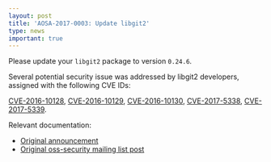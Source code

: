 ```yaml
---
layout: post
title: 'AOSA-2017-0003: Update libgit2'
type: news
important: true
---
```


Please update your `libgit2` package to version `0.24.6`.

Several potential security issue was addressed by libgit2 developers, assigned with the following CVE IDs:

[CVE-2016-10128](https://cve.mitre.org/cgi-bin/cvename.cgi?name=CVE-2016-10128), [CVE-2016-10129](https://cve.mitre.org/cgi-bin/cvename.cgi?name=CVE-2016-10129), [CVE-2016-10130](https://cve.mitre.org/cgi-bin/cvename.cgi?name=CVE-2016-10130), [CVE-2017-5338](https://cve.mitre.org/cgi-bin/cvename.cgi?name=CVE-2017-5338), [CVE-2017-5339](https://cve.mitre.org/cgi-bin/cvename.cgi?name=CVE-2017-5339).

Relevant documentation:

- [Original announcement](https://github.com/libgit2/libgit2/releases/tag/v0.24.6)
- [Original oss-security mailing list post](http://seclists.org/oss-sec/2017/q1/49)